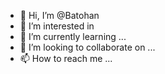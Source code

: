 - 👋 Hi, I’m @Batohan
- 👀 I’m interested in 
- 🌱 I’m currently learning ...
- 💞️ I’m looking to collaborate on ...
- 📫 How to reach me ...

<!---
Batohan/Batohan is a ✨ special ✨ repository because its `README.md` (this file) appears on your GitHub profile.
You can click the Preview link to take a look at your changes.
--->
